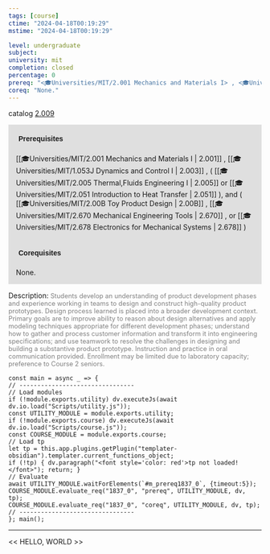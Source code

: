 ```yaml
---
tags: [course]
ctime: "2024-04-18T00:19:29"
mstime: "2024-04-18T00:19:29"

level: undergraduate
subject: 
university: mit
completion: closed
percentage: 0
prereq: "<🎓Universities/MIT/2.001 Mechanics and Materials I> , <🎓Universities/MIT/1.053J Dynamics and Control I> , ( <🎓Universities/MIT/2.005 Thermal,Fluids Engineering I> or <🎓Universities/MIT/2.051 Introduction to Heat Transfer> ), and ( <🎓Universities/MIT/2.00B Toy Product Design> , <🎓Universities/MIT/2.670 Mechanical Engineering Tools> , or <🎓Universities/MIT/2.678 Electronics for Mechanical Systems> )"
coreq: "None."
---
```


catalog [2.009](http://student.mit.edu/catalog/m2a.html#2.009)

<span style="display: block; padding: 15px; background-color: rgb(100, 100, 100, 0.2);"><font id="m_prereq1837_0" style="display: block; font-family: Arial, sans-serif; font-weight: bold; padding: 5px">Prerequisites</font><br><span id="prereq1837_0">[[🎓Universities/MIT/2.001 Mechanics and Materials I | 2.001]] , [[🎓Universities/MIT/1.053J Dynamics and Control I | 2.003]] , ( [[🎓Universities/MIT/2.005 Thermal,Fluids Engineering I | 2.005]] or [[🎓Universities/MIT/2.051 Introduction to Heat Transfer | 2.051]] ), and ( [[🎓Universities/MIT/2.00B Toy Product Design | 2.00B]] , [[🎓Universities/MIT/2.670 Mechanical Engineering Tools | 2.670]] , or [[🎓Universities/MIT/2.678 Electronics for Mechanical Systems | 2.678]] )</span></span>
<span style="display: block; padding: 15px; background-color: rgb(100, 100, 100, 0.2);"><font id="m_coreq1837_0" style="display: block; font-family: Arial, sans-serif; font-weight: bold; padding: 5px">Corequisites</font><br><span id="coreq1837_0">None.</span></span>

<font style="">Description:</font>
<font style="color: grey; font-size: 0.8rem;">Students develop an understanding of product development phases and experience working in teams to design and construct high-quality product prototypes. Design process learned is placed into a broader development context. Primary goals are to improve ability to reason about design alternatives and apply modeling techniques appropriate for different development phases; understand how to gather and process customer information and transform it into engineering specifications; and use teamwork to resolve the challenges in designing and building a substantive product prototype. Instruction and practice in oral communication provided. Enrollment may be limited due to laboratory capacity; preference to Course 2 seniors.</font>

```dataviewjs
const main = async _ => {
// --------------------------------
// Load modules
if (!module.exports.utility) dv.executeJs(await dv.io.load("Scripts/utility.js"));
const UTILITY_MODULE = module.exports.utility;
if (!module.exports.course) dv.executeJs(await dv.io.load("Scripts/course.js"));
const COURSE_MODULE = module.exports.course;
// Load tp
let tp = this.app.plugins.getPlugin("templater-obsidian").templater.current_functions_object;
if (!tp) { dv.paragraph("<font style='color: red'>tp not loaded!</font>"); return; }
// Evaluate
await UTILITY_MODULE.waitForElements(`#m_prereq1837_0`, {timeout:5});
COURSE_MODULE.evaluate_req("1837_0", "prereq", UTILITY_MODULE, dv, tp);
COURSE_MODULE.evaluate_req("1837_0", "coreq", UTILITY_MODULE, dv, tp);
// --------------------------------
}; main();
```

---

<< HELLO, WORLD >>
